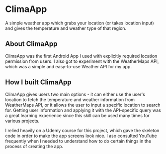 # ClimaApp
A simple weather app which grabs your location (or takes location input) and gives the temperature and weather type of that region.

## About ClimaApp ##

ClimaApp was the first Android App I used with explicitly required location permission from users. I also got to experiment with
the WeatherMaps API, which was a simple and easy-to-use Weather API for my app. 

## How I built ClimaApp ## 

ClimaApp gives users two main options - it can either use the user's location to fetch the temperature and weather information 
from WeatherMaps API, or it allows the user to input a specific location to search for. Getting user information and applying 
it with the API-specific query was a great learning experience since this skill can be used many times for various projects.

I relied heavily on a Udemy course for this project, which gave the skeleton code in order to make the app screens look nice. I
aso consulted YouTube frequently when I needed to understand how to do certain things in the process of creating the app.
